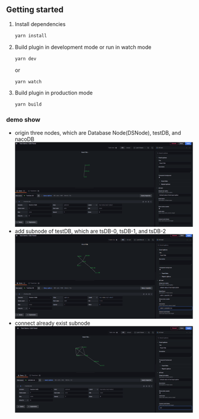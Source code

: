 ## Getting started

1. Install dependencies

   ```bash
   yarn install
   ```

2. Build plugin in development mode or run in watch mode

   ```bash
   yarn dev
   ```

   or

   ```bash
   yarn watch
   ```

3. Build plugin in production mode

   ```bash
   yarn build
   ```

### demo show
- origin three nodes, which are Database Node(DSNode), testDB, and nacoDB
![image](https://github.com/EJaro00/CapSP3-JaegerGrafana-Plugin/blob/Maiqi/d-3-test-plugin/IMG/1.png)
- add subnode of testDB, which are tsDB-0, tsDB-1, and tsDB-2
![image](https://github.com/EJaro00/CapSP3-JaegerGrafana-Plugin/blob/Maiqi/d-3-test-plugin/IMG/2.png)
- connect already exist subnode
![image](https://github.com/EJaro00/CapSP3-JaegerGrafana-Plugin/blob/Maiqi/d-3-test-plugin/IMG/3.png)
